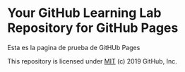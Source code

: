 # Your GitHub Learning Lab Repository for GitHub Pages

Esta es la pagina de prueba de GitHUb Pages



This repository is licensed under [MIT](../LICENSE) (c) 2019 GitHub, Inc.
